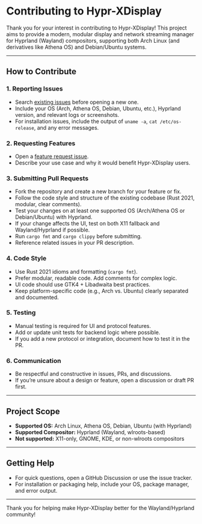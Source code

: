# Contributing to Hypr-XDisplay

Thank you for your interest in contributing to Hypr-XDisplay! This project aims to provide a modern, modular display and network streaming manager for Hyprland (Wayland) compositors, supporting both Arch Linux (and derivatives like Athena OS) and Debian/Ubuntu systems.

---

## How to Contribute

### 1. **Reporting Issues**
- Search [existing issues](https://github.com/Kyle6012/hypr-xdisplay/issues) before opening a new one.
- Include your OS (Arch, Athena OS, Debian, Ubuntu, etc.), Hyprland version, and relevant logs or screenshots.
- For installation issues, include the output of `uname -a`, `cat /etc/os-release`, and any error messages.

### 2. **Requesting Features**
- Open a [feature request issue](https://github.com/Kyle6012/hypr-xdisplay/issues/new?template=feature_request.md).
- Describe your use case and why it would benefit Hypr-XDisplay users.

### 3. **Submitting Pull Requests**
- Fork the repository and create a new branch for your feature or fix.
- Follow the code style and structure of the existing codebase (Rust 2021, modular, clear comments).
- Test your changes on at least one supported OS (Arch/Athena OS or Debian/Ubuntu) with Hyprland.
- If your change affects the UI, test on both X11 fallback and Wayland/Hyprland if possible.
- Run `cargo fmt` and `cargo clippy` before submitting.
- Reference related issues in your PR description.

### 4. **Code Style**
- Use Rust 2021 idioms and formatting (`cargo fmt`).
- Prefer modular, readable code. Add comments for complex logic.
- UI code should use GTK4 + Libadwaita best practices.
- Keep platform-specific code (e.g., Arch vs. Ubuntu) clearly separated and documented.

### 5. **Testing**
- Manual testing is required for UI and protocol features.
- Add or update unit tests for backend logic where possible.
- If you add a new protocol or integration, document how to test it in the PR.

### 6. **Communication**
- Be respectful and constructive in issues, PRs, and discussions.
- If you’re unsure about a design or feature, open a discussion or draft PR first.

---

## Project Scope
- **Supported OS:** Arch Linux, Athena OS, Debian, Ubuntu (with Hyprland)
- **Supported Compositor:** Hyprland (Wayland, wlroots-based)
- **Not supported:** X11-only, GNOME, KDE, or non-wlroots compositors

---

## Getting Help
- For quick questions, open a GitHub Discussion or use the issue tracker.
- For installation or packaging help, include your OS, package manager, and error output.

---

Thank you for helping make Hypr-XDisplay better for the Wayland/Hyprland community! 